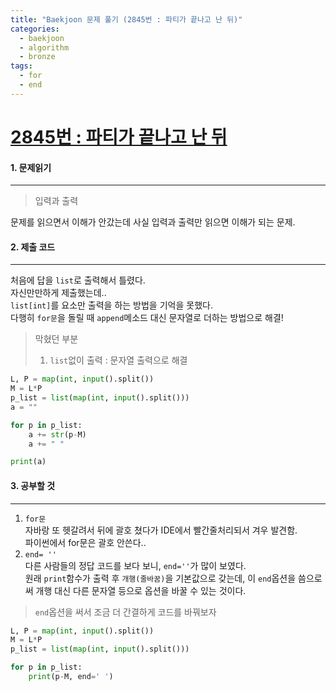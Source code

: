```yaml
---
title: "Baekjoon 문제 풀기 (2845번 : 파티가 끝나고 난 뒤)"
categories:
  - baekjoon
  - algorithm
  - bronze
tags:
  - for
  - end
---
```



# [2845번 : 파티가 끝나고 난 뒤](https://www.acmicpc.net/problem/2845)

#### 1. 문제읽기
---

> 입력과 출력

문제를 읽으면서 이해가 안갔는데 사실 입력과 출력만 읽으면 이해가 되는 문제.    

#### 2. 제출 코드 
---

처음에 답을 `list`로 출력해서 틀렸다.  
자신만만하게 제출했는데..  
`list[int]`를 요소만 출력을 하는 방법을 기억을 못했다.  
다행히 `for문`을 돌릴 때 `append`메소드 대신 문자열로 더하는 방법으로 해결!  

> 막혔던 부분
> 1. `list`없이 출력  : 문자열 출력으로 해결  

```python
L, P = map(int, input().split())
M = L*P
p_list = list(map(int, input().split()))
a = ""

for p in p_list:
    a += str(p-M)
    a += " "

print(a)
```

#### 3. 공부할 것
---

1. `for문`   
	자바랑 또 헷갈려서 뒤에 괄호 쳤다가 IDE에서 빨간줄처리되서 겨우 발견함.  
   파이썬에서 for문은 괄호 안쓴다..  
2. `end= ''`   
	다른 사람들의 정답 코드를 보다 보니, `end=''`가 많이 보였다.  
   원래 `print`함수가 출력 후  `개행(줄바꿈)`을 기본값으로 갖는데, 이 `end`옵션을 씀으로써 개행 대신 다른 문자열 등으로 옵션을 바꿀 수 있는 것이다.

> `end`옵션을 써서 조금 더 간결하게 코드를 바꿔보자

```python
L, P = map(int, input().split())
M = L*P
p_list = list(map(int, input().split()))

for p in p_list:
    print(p-M, end=' ')
```



